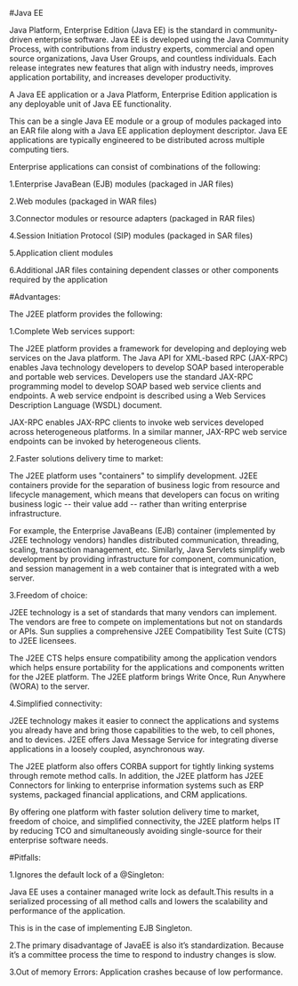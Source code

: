 #Java EE


Java Platform, Enterprise Edition (Java EE) is the standard in community-driven enterprise software. Java EE is developed using the Java Community Process, with contributions from industry experts, commercial and open source organizations, Java User Groups, and countless individuals. Each release integrates new features that align with industry needs, improves application portability, and increases developer productivity.


A Java EE application or a Java Platform, Enterprise Edition application is any deployable unit of Java EE functionality. 

This can be a single Java EE module or a group of modules packaged into an EAR file along with a Java EE application deployment descriptor. Java EE applications are typically engineered to be distributed across multiple computing tiers.



Enterprise applications can consist of combinations of the following:


1.Enterprise JavaBean (EJB) modules (packaged in JAR files)


2.Web modules (packaged in WAR files)


3.Connector modules or resource adapters (packaged in RAR files)


4.Session Initiation Protocol (SIP) modules (packaged in SAR files)


5.Application client modules


6.Additional JAR files containing dependent classes or other components required by the application



#Advantages:


The J2EE platform provides the following:


1.Complete Web services support: 

The J2EE platform provides a framework for developing and deploying web services on the Java platform. The Java API for XML-based RPC (JAX-RPC) enables Java technology developers to develop SOAP based interoperable and portable web services. Developers use the standard JAX-RPC programming model to develop SOAP based web service clients and endpoints. A web service endpoint is described using a Web Services Description Language (WSDL) document. 

JAX-RPC enables JAX-RPC clients to invoke web services developed across heterogeneous platforms. In a similar manner, JAX-RPC web service endpoints can be invoked by heterogeneous clients.


2.Faster solutions delivery time to market: 

The J2EE platform uses "containers" to simplify development. J2EE containers provide for the separation of business logic from resource and lifecycle management, which means that developers can focus on writing business logic -- their value add -- rather than writing enterprise infrastructure. 

For example, the Enterprise JavaBeans (EJB) container (implemented by J2EE technology vendors) handles distributed communication, threading, scaling, transaction management, etc. Similarly, Java Servlets simplify web development by providing infrastructure for component, communication, and session management in a web container that is integrated with a web server.


3.Freedom of choice: 

J2EE technology is a set of standards that many vendors can implement. The vendors are free to compete on implementations but not on standards or APIs. Sun supplies a comprehensive J2EE Compatibility Test Suite (CTS) to J2EE licensees. 

The J2EE CTS helps ensure compatibility among the application vendors which helps ensure portability for the applications and components written for the J2EE platform. The J2EE platform brings Write Once, Run Anywhere (WORA) to the server.


4.Simplified connectivity: 

J2EE technology makes it easier to connect the applications and systems you already have and bring those capabilities to the web, to cell phones, and to devices. J2EE offers Java Message Service for integrating diverse applications in a loosely coupled, asynchronous way. 

The J2EE platform also offers CORBA support for tightly linking systems through remote method calls. In addition, the J2EE platform has J2EE Connectors for linking to enterprise information systems such as ERP systems, packaged financial applications, and CRM applications.

By offering one platform with faster solution delivery time to market, freedom of choice, and simplified connectivity, the J2EE platform helps IT by reducing TCO and simultaneously avoiding single-source for their enterprise software needs.



#Pitfalls:


1.Ignores the default lock of a @Singleton: 

Java EE uses a container managed write lock as default.This results in a serialized processing of all method calls and lowers the scalability and performance of the application. 

This is in the case of implementing  EJB Singleton.

2.The primary disadvantage of JavaEE is also it’s standardization. Because it’s a committee process the time to respond to industry changes is slow.

3.Out of memory Errors: Application crashes because of low performance.
